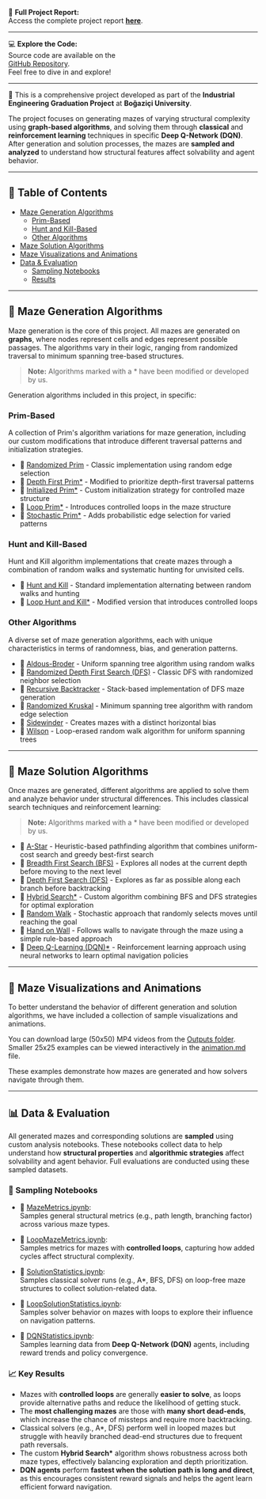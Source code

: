 📄 **Full Project Report:**  
Access the complete project report **[here](#)**.  

---

💻 **Explore the Code:**  
Source code are available on the  
[GitHub Repository](https://github.com/lmfaraday/Maze-Generation-Algorithms-Using-Graph-Theory).  
Feel free to dive in and explore!

---

📌 This is a comprehensive project developed as part of the **Industrial Engineering Graduation Project** at **Boğaziçi University**.

The project focuses on generating mazes of varying structural complexity using **graph-based algorithms**, and solving them through **classical** and **reinforcement learning** techniques in specific **Deep Q-Network (DQN)**. After generation and solution processes, the mazes are **sampled and analyzed** to understand how structural features affect solvability and agent behavior.

---

## 📂 Table of Contents

- [Maze Generation Algorithms](#-maze-generation-algorithms)  
  - [Prim-Based](#prim-based)  
  - [Hunt and Kill-Based](#hunt-and-kill-based)  
  - [Other Algorithms](#other-algorithms)  
- [Maze Solution Algorithms](#-maze-solution-algorithms)  
- [Maze Visualizations and Animations](#-maze-visualizations-and-animations)  
- [Data & Evaluation](#-data--evaluation)  
  - [Sampling Notebooks](#-sampling-notebooks)  
  - [Results](#-results)

---

## 🧩 Maze Generation Algorithms

Maze generation is the core of this project. All mazes are generated on **graphs**, where nodes represent cells and edges represent possible passages. The algorithms vary in their logic, ranging from randomized traversal to minimum spanning tree-based structures.

> **Note:** Algorithms marked with a * have been modified or developed by us.

Generation algorithms included in this project, in specific:
### Prim-Based
A collection of Prim's algorithm variations for maze generation, including our custom modifications that introduce different traversal patterns and initialization strategies.

- 🔗 [Randomized Prim](https://github.com/lmfaraday/Maze-Generation-Algorithms-Using-Graph-Theory/blob/main/MazeGenerationAlgorithms/RandomizedPrim.py) - Classic implementation using random edge selection
- 🔗 [Depth First Prim*](https://github.com/lmfaraday/Maze-Generation-Algorithms-Using-Graph-Theory/blob/main/MazeGenerationAlgorithms/DepthFirstPrim.py) - Modified to prioritize depth-first traversal patterns
- 🔗 [Initialized Prim*](https://github.com/lmfaraday/Maze-Generation-Algorithms-Using-Graph-Theory/blob/main/MazeGenerationAlgorithms/InitializedPrim.py) - Custom initialization strategy for controlled maze structure
- 🔗 [Loop Prim*](https://github.com/lmfaraday/Maze-Generation-Algorithms-Using-Graph-Theory/blob/main/MazeGenerationAlgorithms/LoopPrim.py) - Introduces controlled loops in the maze structure
- 🔗 [Stochastic Prim*](https://github.com/lmfaraday/Maze-Generation-Algorithms-Using-Graph-Theory/blob/main/MazeGenerationAlgorithms/StochasticPrim.py) - Adds probabilistic edge selection for varied patterns

### Hunt and Kill-Based
Hunt and Kill algorithm implementations that create mazes through a combination of random walks and systematic hunting for unvisited cells.

- 🔗 [Hunt and Kill](https://github.com/lmfaraday/Maze-Generation-Algorithms-Using-Graph-Theory/blob/main/MazeGenerationAlgorithms/HuntAndKill.py) - Standard implementation alternating between random walks and hunting
- 🔗 [Loop Hunt and Kill*](https://github.com/lmfaraday/Maze-Generation-Algorithms-Using-Graph-Theory/blob/main/MazeGenerationAlgorithms/LoopHuntAndKill.py) - Modified version that introduces controlled loops

### Other Algorithms
A diverse set of maze generation algorithms, each with unique characteristics in terms of randomness, bias, and generation patterns.

- 🔗 [Aldous-Broder](https://github.com/lmfaraday/Maze-Generation-Algorithms-Using-Graph-Theory/blob/main/MazeGenerationAlgorithms/AldousBroder.py) - Uniform spanning tree algorithm using random walks
- 🔗 [Randomized Depth First Search (DFS)](https://github.com/lmfaraday/Maze-Generation-Algorithms-Using-Graph-Theory/blob/main/MazeGenerationAlgorithms/DFS.py) - Classic DFS with randomized neighbor selection
- 🔗 [Recursive Backtracker](https://github.com/lmfaraday/Maze-Generation-Algorithms-Using-Graph-Theory/blob/main/MazeGenerationAlgorithms/RecursiveBacktracker.py) - Stack-based implementation of DFS maze generation
- 🔗 [Randomized Kruskal](https://github.com/lmfaraday/Maze-Generation-Algorithms-Using-Graph-Theory/blob/main/MazeGenerationAlgorithms/RandomizedKruskal.py) - Minimum spanning tree algorithm with random edge selection
- 🔗 [Sidewinder](https://github.com/lmfaraday/Maze-Generation-Algorithms-Using-Graph-Theory/blob/main/MazeGenerationAlgorithms/Sidewinder.py) - Creates mazes with a distinct horizontal bias
- 🔗 [Wilson](https://github.com/lmfaraday/Maze-Generation-Algorithms-Using-Graph-Theory/blob/main/MazeGenerationAlgorithms/Wilson.py) - Loop-erased random walk algorithm for uniform spanning trees

---

## 🎯 Maze Solution Algorithms

Once mazes are generated, different algorithms are applied to solve them and analyze behavior under structural differences. This includes classical search techniques and reinforcement learning:

> **Note:** Algorithms marked with a * have been modified or developed by us.

- 🔗 [A-Star](https://github.com/lmfaraday/Maze-Generation-Algorithms-Using-Graph-Theory/blob/main/MazeSolutionAlgorithms/AStar.py) - Heuristic-based pathfinding algorithm that combines uniform-cost search and greedy best-first search
- 🔗 [Breadth First Search (BFS)](https://github.com/lmfaraday/Maze-Generation-Algorithms-Using-Graph-Theory/blob/main/MazeSolutionAlgorithms/BreadthFirstSearch.py) - Explores all nodes at the current depth before moving to the next level
- 🔗 [Depth First Search (DFS)](https://github.com/lmfaraday/Maze-Generation-Algorithms-Using-Graph-Theory/blob/main/MazeSolutionAlgorithms/DepthFirstSearch.py) - Explores as far as possible along each branch before backtracking
- 🔗 [Hybrid Search*](https://github.com/lmfaraday/Maze-Generation-Algorithms-Using-Graph-Theory/blob/main/MazeSolutionAlgorithms/HybridSearch.py) - Custom algorithm combining BFS and DFS strategies for optimal exploration
- 🔗 [Random Walk](https://github.com/lmfaraday/Maze-Generation-Algorithms-Using-Graph-Theory/blob/main/MazeSolutionAlgorithms/RandomWalk.py) - Stochastic approach that randomly selects moves until reaching the goal
- 🔗 [Hand on Wall](https://github.com/lmfaraday/Maze-Generation-Algorithms-Using-Graph-Theory/blob/main/MazeSolutionAlgorithms/HandOnWall.py) - Follows walls to navigate through the maze using a simple rule-based approach
- 🔗 [Deep Q-Learning (DQN)*](https://github.com/lmfaraday/Maze-Generation-Algorithms-Using-Graph-Theory/blob/main/MazeSolutionAlgorithms/DeepQNetwork.ipynb) - Reinforcement learning approach using neural networks to learn optimal navigation policies

---

## 🎨 Maze Visualizations and Animations

To better understand the behavior of different generation and solution algorithms, we have included a collection of sample visualizations and animations.

You can download large (50x50) MP4 videos from the [Outputs folder](https://github.com/lmfaraday/Maze-Generation-Algorithms-Using-Graph-Theory/tree/main/MazeAnimations/Outputs). Smaller 25x25 examples can be viewed interactively in the [animation.md](MazeAnimations/animation.md) file.

These examples demonstrate how mazes are generated and how solvers navigate through them.

---


## 📊 Data & Evaluation

All generated mazes and corresponding solutions are **sampled** using custom analysis notebooks. These notebooks collect data to help understand how **structural properties** and **algorithmic strategies** affect solvability and agent behavior. Full evaluations are conducted using these sampled datasets.

### 📁 Sampling Notebooks

- 📘 [MazeMetrics.ipynb](https://github.com/lmfaraday/Maze-Generation-Algorithms-Using-Graph-Theory/blob/main/Statistics/MazeMetrics.ipynb):  
  Samples general structural metrics (e.g., path length, branching factor) across various maze types.

- 📘 [LoopMazeMetrics.ipynb](https://github.com/lmfaraday/Maze-Generation-Algorithms-Using-Graph-Theory/blob/main/Statistics/LoopMazeMetrics.ipynb):  
  Samples metrics for mazes with **controlled loops**, capturing how added cycles affect structural complexity.

- 📘 [SolutionStatistics.ipynb](https://github.com/lmfaraday/Maze-Generation-Algorithms-Using-Graph-Theory/blob/main/Statistics/SolutionStatistics.ipynb):  
  Samples classical solver runs (e.g., A*, BFS, DFS) on loop-free maze structures to collect solution-related data.

- 📘 [LoopSolutionStatistics.ipynb](https://github.com/lmfaraday/Maze-Generation-Algorithms-Using-Graph-Theory/blob/main/Statistics/LoopSolutionStatistics.ipynb):  
  Samples solver behavior on mazes with loops to explore their influence on navigation patterns.

- 🤖 [DQNStatistics.ipynb](https://github.com/lmfaraday/Maze-Generation-Algorithms-Using-Graph-Theory/blob/main/Statistics/DQNStatistics.ipynb):  
  Samples learning data from **Deep Q-Network (DQN)** agents, including reward trends and policy convergence.

### 📈 Key Results

- Mazes with **controlled loops** are generally **easier to solve**, as loops provide alternative paths and reduce the likelihood of getting stuck.
- The **most challenging mazes** are those with **many short dead-ends**, which increase the chance of missteps and require more backtracking.
- Classical solvers (e.g., A*, DFS) perform well in looped mazes but struggle with heavily branched dead-end structures due to frequent path reversals.
- The custom **Hybrid Search\*** algorithm shows robustness across both maze types, effectively balancing exploration and depth prioritization.
- **DQN agents** perform **fastest when the solution path is long and direct**, as this encourages consistent reward signals and helps the agent learn efficient forward navigation.

